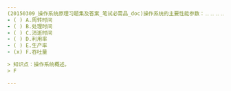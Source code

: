 ```yaml
---
(20150309_操作系统原理习题集及答案_笔试必需品_doc)操作系统的主要性能参数：﹎﹎﹎﹎指的是单位时间内系统处理的作业量。
- ( ) A.周转时间 
- ( ) B.处理时间 
- ( ) C.消逝时间 
- ( ) D.利用率 
- ( ) E.生产率 
- (x) F.吞吐量

> 知识点：操作系统概述。
> F

---
```

